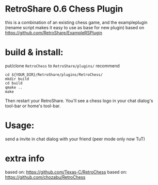 # RetroShare 0.6 Chess Plugin

this is a combination of an existing chess game, and the exampleplugin (rename script makes it easy to use as base for new plugin)
based on https://github.com/RetroShare/ExampleRSPlugin

# build & install:

put/clone `RetroChess` to `RetroShare/plugins/` recommend

	cd ${YOUR_DIR}/RetroShare/plugins/RetroChess/
	mkdir build
	cd build
	qmake ..
	make 

Then restart your RetroShare. You'll see a chess logo in your chat dialog's tool-bar or home's tool-bar.

# Usage:

send a invite in chat dialog with your friend (peer mode only now TuT)


#  extra info
based on: https://github.com/Texas-C/RetroChess
based on: https://github.com/chozabu/RetroChess
